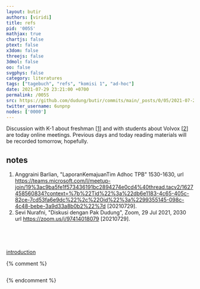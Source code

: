 ```yaml
---
layout: butir
authors: [viridi]
title: refs
pid: '005S'
mathjax: true
chartjs: false
ptext: false
x3dom: false
threejs: false
3dmol: false
oo: false
svgphys: false
category: literatures
tags: ["tagebuch", "refs", "komisi 1", "ad-hoc"]
date: 2021-07-29 23:21:00 +0700
permalink: /005S
src: https://github.com/dudung/butir/commits/main/_posts/0/05/2021-07-29-refs.md
twitter_username: 6unpnp
nodes: ['0000']
---
```

Discussion with K-1 about freshman [[1](#r01)] and with students about Volvox [[2](#r02)] are today online meetings. Previous days and today reading materials will be recorded tomorrow, hopefully.

## notes
1. <a name="r01"></a>Anggraini Barlian, "LaporanKemajuanTim Adhoc TPB"
1530-1630, 
url <https://teams.microsoft.com/l/meetup-join/19%3ac9ba5fe1f573436191bc2894274e0cd4%40thread.tacv2/1627458560834?context=%7b%22Tid%22%3a%22db6e1183-4c65-405c-82ce-7cd53fa6e9dc%22%2c%22Oid%22%3a%2299355145-098c-4c48-bebe-3a9d33a8b0b2%22%7d> [20210729].
2. <a name="r02"></a>Sevi Nurafni, "Diskusi dengan Pak Dudung", Zoom, 29 Jul 2021, 2030 url <https://zoom.us/j/97414018079> [20210729]. 

## &nbsp;
[introduction](0000)

{% comment %}
```
```
{% endcomment %}
